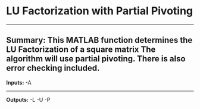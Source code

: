 # LU Factorization with Partial Pivoting
---
**Summary:** This MATLAB function determines the LU Factorization of a square matrix The algorithm will use partial pivoting.
There is also error checking included.
---

**Inputs:**
-A

---
**Outputs:**
-L
-U
-P

